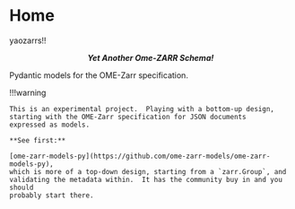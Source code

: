 # Home

<span class="yaozarrs-animated">yaozarrs!!</span>

<center><em><strong>Yet Another Ome-ZARR Schema!</strong></em></center>

Pydantic models for the OME-Zarr specification.

!!!warning

    This is an experimental project.  Playing with a bottom-up design,
    starting with the OME-Zarr specification for JSON documents
    expressed as models.  

    **See first:** 

    [ome-zarr-models-py](https://github.com/ome-zarr-models/ome-zarr-models-py), 
    which is more of a top-down design, starting from a `zarr.Group`, and 
    validating the metadata within.  It has the community buy in and you should
    probably start there.
